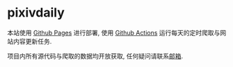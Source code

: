 # pixivdaily

本站使用 [Github Pages](https://docs.github.com/zh/pages/quickstart) 进行部署, 使用 [Github Actions](https://docs.github.com/zh/actions/quickstart) 运行每天的定时爬取与网站内容更新任务.

项目内所有源代码与爬取的数据均开放获取, 任何疑问请联系[邮箱](mailto:ww-rm@qq.com).
